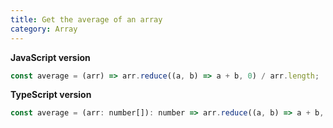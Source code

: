 ```yaml
---
title: Get the average of an array
category: Array
---
```


**JavaScript version**

```js
const average = (arr) => arr.reduce((a, b) => a + b, 0) / arr.length;
```

**TypeScript version**

```js
const average = (arr: number[]): number => arr.reduce((a, b) => a + b, 0) / arr.length;
```
